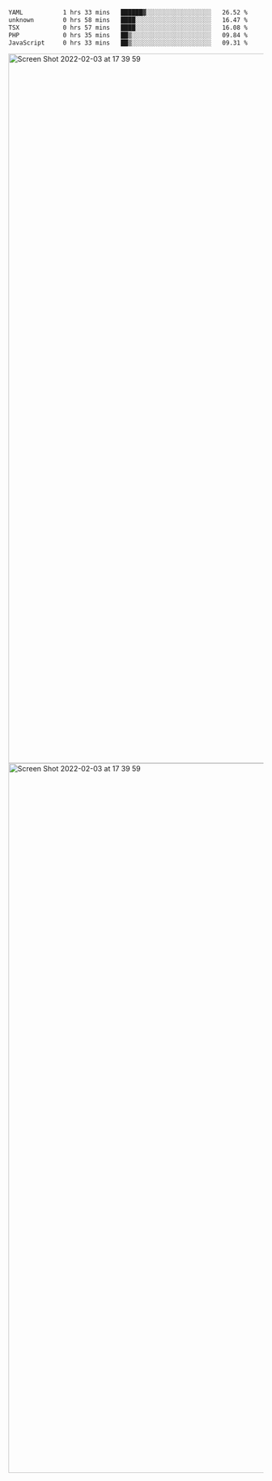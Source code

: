 <!--START_SECTION:waka-->

```txt
YAML           1 hrs 33 mins   ██████▓░░░░░░░░░░░░░░░░░░   26.52 %
unknown        0 hrs 58 mins   ████░░░░░░░░░░░░░░░░░░░░░   16.47 %
TSX            0 hrs 57 mins   ████░░░░░░░░░░░░░░░░░░░░░   16.08 %
PHP            0 hrs 35 mins   ██▒░░░░░░░░░░░░░░░░░░░░░░   09.84 %
JavaScript     0 hrs 33 mins   ██▒░░░░░░░░░░░░░░░░░░░░░░   09.31 %
```

<!--END_SECTION:waka-->

<img width="1400" alt="Screen Shot 2022-02-03 at 17 39 59" src="https://user-images.githubusercontent.com/45716542/152387304-f2b60485-53a6-4f4b-a818-5cefb1b0c0ae.png">
<img width="1400" alt="Screen Shot 2022-02-03 at 17 39 59" src="https://user-images.githubusercontent.com/45716542/152387273-ea5cdf21-2a45-44da-8bef-00c1763b1d42.png">
